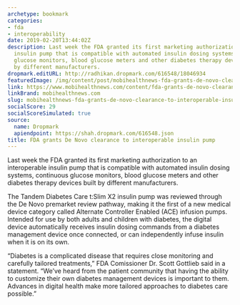 ```yaml
---
archetype: bookmark
categories:
- fda
- interoperability
date: 2019-02-20T13:44:02Z
description: Last week the FDA granted its first marketing authorization to an interoperable
  insulin pump that is compatible with automated insulin dosing systems, continuous
  glucose monitors, blood glucose meters and other diabetes therapy devices built
  by different manufacturers.
dropmark.editURL: http://radhikan.dropmark.com/616548/18046934
featuredImage: /img/content/post/mobihealthnews-fda-grants-de-novo-clearance-to-interoperable-insulin-pump.jpg
link: https://www.mobihealthnews.com/content/fda-grants-de-novo-clearance-interoperable-insulin-pump
linkBrand: mobihealthnews.com
slug: mobihealthnews-fda-grants-de-novo-clearance-to-interoperable-insulin-pump
socialScore: 29
socialScoreSimulated: true
source:
  name: Dropmark
  apiendpoint: https://shah.dropmark.com/616548.json
title: FDA grants De Novo clearance to interoperable insulin pump
---
```

Last week the FDA granted its first marketing authorization to an interoperable insulin pump that is compatible with automated insulin dosing systems, continuous glucose monitors, blood glucose meters and other diabetes therapy devices built by different manufacturers.

The Tandem Diabetes Care t:Slim X2 insulin pump was reviewed through the De Novo premarket review pathway, making it the first of a new medical device category called Alternate Controller Enabled (ACE) infusion pumps. Intended for use by both adults and children with diabetes, the digital device automatically receives insulin dosing commands from a diabetes management device once connected, or can independently infuse insulin when it is on its own.

“Diabetes is a complicated disease that requires close monitoring and carefully tailored treatments,” FDA Comissioner Dr. Scott Gottlieb said in a statement. “We’ve heard from the patient community that having the ability to customize their own diabetes management devices is important to them. Advances in digital health make more tailored approaches to diabetes care possible.”

